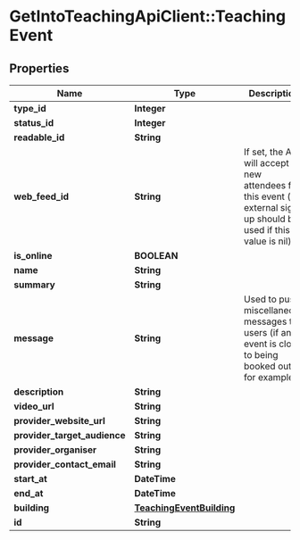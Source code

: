 # GetIntoTeachingApiClient::TeachingEvent

## Properties
Name | Type | Description | Notes
------------ | ------------- | ------------- | -------------
**type_id** | **Integer** |  | [optional] 
**status_id** | **Integer** |  | [optional] 
**readable_id** | **String** |  | [optional] 
**web_feed_id** | **String** | If set, the API will accept new attendees for this event (an external sign up should be used if this value is nil). | [optional] 
**is_online** | **BOOLEAN** |  | [optional] 
**name** | **String** |  | [optional] 
**summary** | **String** |  | [optional] 
**message** | **String** | Used to push miscellaneous messages to users (if an event is close to being booked out, for example). | [optional] 
**description** | **String** |  | [optional] 
**video_url** | **String** |  | [optional] 
**provider_website_url** | **String** |  | [optional] 
**provider_target_audience** | **String** |  | [optional] 
**provider_organiser** | **String** |  | [optional] 
**provider_contact_email** | **String** |  | [optional] 
**start_at** | **DateTime** |  | [optional] 
**end_at** | **DateTime** |  | [optional] 
**building** | [**TeachingEventBuilding**](TeachingEventBuilding.md) |  | [optional] 
**id** | **String** |  | [optional] 


